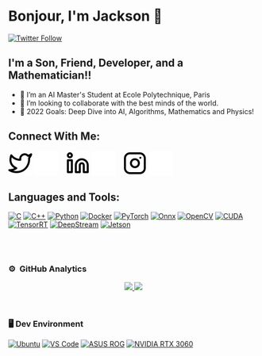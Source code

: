 # Bonjour, I'm Jackson 👋
[![Twitter Follow](https://img.shields.io/twitter/follow/jacksonsunny29?color=1DA1F2&logo=twitter&style=for-the-badge)](https://twitter.com/intent/follow?original_referer=https%3A%2F%2Fgithub.com%2Fjacksonsunny29&screen_name=jacksonsunny29)
## I'm a Son, Friend, Developer, and a Mathematician!!

- 🔭 I’m an AI Master's Student at Ecole Polytechnique, Paris
- 👯 I’m looking to collaborate with the best minds of the world.
- 🥅 2022 Goals: Deep Dive into AI, Algorithms, Mathematics and Physics!

## Connect With Me:

[![website](https://github.com/codeSTACKr/codeSTACKr/blob/master/img/twitter-light.svg)](https://twitter.com/jacksonsunny29#gh-light-mode-only)
[![website](https://github.com/codeSTACKr/codeSTACKr/blob/master/img/twitter-dark.svg)](https://twitter.com/jacksonsunny29#gh-dark-mode-only) &nbsp;&nbsp;
[![website](https://github.com/codeSTACKr/codeSTACKr/blob/master/img/linkedin-light.svg)](https://www.linkedin.com/in/jackson-sunny-871418172#gh-light-mode-only)
[![website](https://github.com/codeSTACKr/codeSTACKr/blob/master/img/linkedin-dark.svg)](https://www.linkedin.com/in/jackson-sunny-871418172#gh-dark-mode-only) &nbsp;&nbsp;
[![website](https://github.com/codeSTACKr/codeSTACKr/blob/master/img/instagram-light.svg)](https://instagram.com/jack__.29#gh-light-mode-only)
[![website](https://github.com/codeSTACKr/codeSTACKr/blob/master/img/instagram-dark.svg)](https://instagram.com/jack__.29#gh-dark-mode-only)


## Languages and Tools:

[<img alt="C" src="https://img.shields.io/badge/-c-black?logo=c%2B%2B&style=for-the-badge&logoColor=blue" />]()
[<img alt="C++" src="https://img.shields.io/badge/-c++-black?logo=c%2B%2B&style=for-the-badge&logoColor=yellow" />]()
[<img alt="Python" src="https://img.shields.io/badge/Python-FFD43B?style=for-the-badge&logo=python&logoColor=darkgreen" />]()
[<img alt="Docker" src="https://img.shields.io/badge/Docker-0db7ed?style=for-the-badge&logo=docker&logoColor=white" />]()
[<img alt="PyTorch" src="https://img.shields.io/badge/PyTorch-EE4C2C?style=for-the-badge&logo=pytorch&logoColor=white" />]()
[<img alt="Onnx" src="https://img.shields.io/badge/ONNX-005CED?style=for-the-badge&logo=onnx&logoColor=white" />]()
[<img alt="OpenCV" src="https://img.shields.io/badge/OpenCV-27338e?style=for-the-badge&logo=OpenCV&logoColor=white" />]()
[<img alt="CUDA" src="https://img.shields.io/badge/CUDA-76B900?style=for-the-badge&logo=nvidia&logoColor=white" />]()
[<img alt="TensorRT" src="https://img.shields.io/badge/TensorRT-76B900?style=for-the-badge&logo=nvidia&logoColor=white" />]()
[<img alt="DeepStream" src="https://img.shields.io/badge/DeepStream-76B900?style=for-the-badge&logo=nvidia&logoColor=white" />]()
[<img alt="Jetson" src="https://img.shields.io/badge/Jetson-76B900?style=for-the-badge&logo=nvidia&logoColor=white" />]()


<br />
<br />


### ⚙️ &nbsp;GitHub Analytics

<p align="center">
<a href="https://github.com/jacksonsunny29">
  <img height="180em" src="https://github-readme-stats-eight-theta.vercel.app/api?username=jacksonsunny29&show_icons=true&theme=react&include_all_commits=true&count_private=true"/>
  <img height="180em" src="https://github-readme-stats-eight-theta.vercel.app/api/top-langs/?username=jacksonsunny29&layout=compact&langs_count=8&theme=react"/>
</a>
</p>
<br>


### 🖥️ Dev Environment
[<img alt="Ubuntu" src="https://img.shields.io/badge/Ubuntu-E95420?&style=for-the-badge&logo=ubuntu&logoColor=white" />]()
[<img alt="VS Code" src="https://img.shields.io/badge/Visual_Studio_Code-0078D4?style=for-the-badge&logo=visual%20studio%20code&logoColor=white" />]()
[<img alt="ASUS ROG" src="https://img.shields.io/badge/ROG-G14-eeeeee?style=for-the-badge&logo=asus&logoColor=white" />]()
[<img alt="NVIDIA RTX 3060" src="https://img.shields.io/badge/NVIDIA-RTX 3060-76B900?style=for-the-badge&logo=nvidia&logoColor=white" />]()
